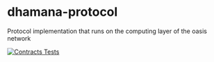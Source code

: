 # dhamana-protocol
Protocol implementation that runs on the computing layer of the oasis network

[![Contracts Tests](https://github.com/dmigwi/dhamana-protocol/actions/workflows/contract-tests.yaml/badge.svg)](https://github.com/dmigwi/dhamana-protocol/actions/workflows/contract-tests.yaml)
